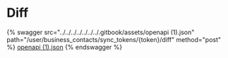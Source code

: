 # Diff

{% swagger src="../../../../../../../.gitbook/assets/openapi (1).json" path="/user/business_contacts/sync_tokens/{token}/diff" method="post" %}
[openapi (1).json](<../../../../../../../.gitbook/assets/openapi (1).json>)
{% endswagger %}
